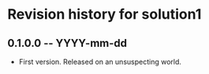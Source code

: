# Revision history for solution1

## 0.1.0.0 -- YYYY-mm-dd

* First version. Released on an unsuspecting world.
